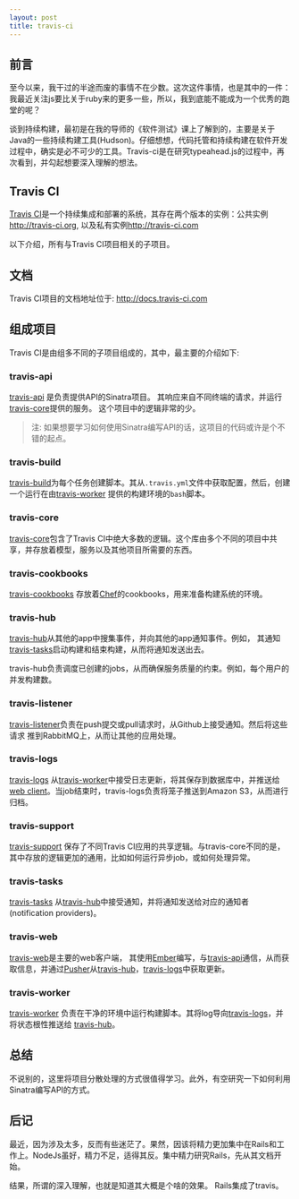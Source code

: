 ```yaml
---
layout: post
title: travis-ci
---
```


## 前言

至今以来，我干过的半途而废的事情不在少数。这次这件事情，也是其中的一件： 我最近关注js要比关于ruby来的更多一些，所以，我到底能不能成为一个优秀的跑堂的呢？

谈到持续构建，最初是在我的导师的《软件测试》课上了解到的，主要是关于Java的一些持续构建工具(Hudson)。仔细想想，代码托管和持续构建在软件开发过程中，确实是必不可少的工具。Travis-ci是在研究typeahead.js的过程中，再次看到，并勾起想要深入理解的想法。

## Travis CI

[Travis CI](https://github.com/travis-ci/travis-ci)是一个持续集成和部署的系统，其存在两个版本的实例：公共实例<http://travis-ci.org>, 以及私有实例<http://travis-ci.com>

以下介绍，所有与Travis CI项目相关的子项目。

## 文档

Travis CI项目的文档地址位于: <http://docs.travis-ci.com>

## 组成项目

Travis CI是由组多不同的子项目组成的，其中，最主要的介绍如下: 

### travis-api

[travis-api](https://github.com/travis-ci/travis-api) 是负责提供API的Sinatra项目。 其响应来自不同终端的请求，并运行[travis-core](#travis-core)提供的服务。
这个项目中的逻辑非常的少。

> 注: 如果想要学习如何使用Sinatra编写API的话，这项目的代码或许是个不错的起点。

### travis-build

[travis-build](https://github.com/travis-ci/travis-build)为每个任务创建脚本。其从`.travis.yml`文件中获取配置，然后，创建一个运行在由[travis-worker](#travis-worker)
提供的构建环境的`bash`脚本。

### travis-core

[travis-core](https://github.com/travis-ci/travis-core)包含了Travis CI中绝大多数的逻辑。这个库由多个不同的项目中共享，并存放着模型，服务以及其他项目所需要的东西。

### travis-cookbooks

[travis-cookbooks](https://github.com/travis-ci/travis-cookbooks) 存放着[Chef](http://docs.opscode.com/)的cookbooks，用来准备构建系统的环境。

### travis-hub

[travis-hub](https://github.com/travis-ci/travis-hub)从其他的app中搜集事件，并向其他的app通知事件。例如，
其通知[travis-tasks](#travis-tasks)启动构建和结束构建，从而将通知发送出去。

travis-hub负责调度已创建的jobs，从而确保服务质量的约束。例如，每个用户的并发构建数。

### travis-listener

[travis-listener](https://github.com/travis-ci/travis-listener)负责在push提交或pull请求时，从Github上接受通知。然后将这些请求
推到RabbitMQ上，从而让其他的应用处理。

### travis-logs

[travis-logs](https://github.com/travis-ci/travis-logs) 从[travis-worker](#travis-worker)中接受日志更新，将其保存到数据库中，并推送给[web client](#travis-web)。当job结束时，travis-logs负责将笼子推送到Amazon S3，从而进行归档。

### travis-support

[travis-support](https://github.com/travis-ci/travis-support) 保存了不同Travis CI应用的共享逻辑。与travis-core不同的是，其中存放的逻辑更加的通用，比如如何运行异步job，或如何处理异常。

### travis-tasks

[travis-tasks](https://github.com/travis-ci/travis-tasks) 从[travis-hub](#travis-hub)中接受通知，并将通知发送给对应的通知者(notification providers)。

### travis-web

[travis-web](https://github.com/travis-ci/travis-web)是主要的web客户端， 其使用[Ember](http://emberjs.com)编写，与[travis-api](#travis-api)通信，从而获取信息，并通过[Pusher](http://pusher.com/)从[travis-hub](#travis-hub)，[travis-logs](#travis-logs)中获取更新。

### travis-worker

[travis-worker](https://github.com/travis-ci/travis-worker) 负责在干净的环境中运行构建脚本。其将log导向[travis-logs](#travis-logs)，并将状态根性推送给
[travis-hub](#travis-hub)。

## 总结

不说别的，这里将项目分散处理的方式很值得学习。此外，有空研究一下如何利用Sinatra编写API的方式。

## 后记

最近，因为涉及太多，反而有些迷茫了。果然，因该将精力更加集中在Rails和工作上。NodeJs虽好，精力不足，适得其反。集中精力研究Rails，先从其文档开始。

结果，所谓的深入理解，也就是知道其大概是个啥的效果。 Rails集成了travis。
